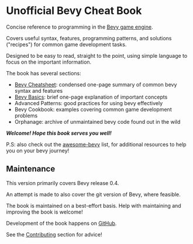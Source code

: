 # Unofficial Bevy Cheat Book

Concise reference to programming in the [Bevy game engine](https://github.com/bevyengine/bevy).

Covers useful syntax, features, programming patterns, and solutions ("recipes") for common game development tasks.

Designed to be easy to read, straight to the point, using simple language to focus on the important information.

The book has several sections:

 - [Bevy Cheatsheet](./cheatsheet.md): condensed one-page summary of common bevy syntax and features
 - [Bevy Basics](./basics.md): brief one-page explanation of important concepts
 - Advanced Patterns: good practices for using bevy effectively
 - Bevy Cookbook: examples covering common game development problems
 - Orphanage: archive of unmaintained bevy code found out in the wild

***Welcome! Hope this book serves you well!***

P.S: also check out the [awesome-bevy](https://github.com/bevyengine/awesome-bevy) list,
for additional resources to help you on your bevy journey!

## Maintenance

This version primarily covers Bevy release 0.4.

An attempt is made to also cover the git version of Bevy, where feasible.

The book is maintained on a best-effort basis. Help with maintaining and improving the book is welcome!

Development of the book happens on [GitHub](https://github.com/bevy-cheatbook/bevy-cheatbook).

See the [Contributing](./contributing.md) section for advice!
